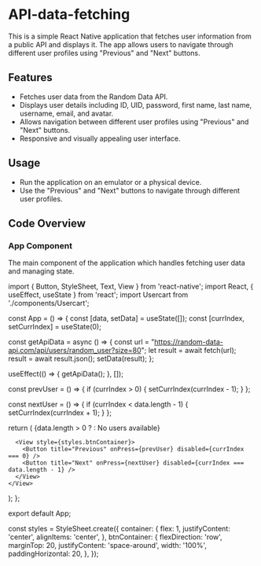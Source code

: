 # API-data-fetching

This is a simple React Native application that fetches user information from a public API and displays it. The app allows users to navigate through different user profiles using "Previous" and "Next" buttons.

## Features

- Fetches user data from the Random Data API.
- Displays user details including ID, UID, password, first name, last name, username, email, and avatar.
- Allows navigation between different user profiles using "Previous" and "Next" buttons.
- Responsive and visually appealing user interface.


## Usage

- Run the application on an emulator or a physical device.
- Use the "Previous" and "Next" buttons to navigate through different user profiles.

## Code Overview

### App Component

The main component of the application which handles fetching user data and managing state.

import { Button, StyleSheet, Text, View } from 'react-native';
import React, { useEffect, useState } from 'react';
import Usercart from './components/Usercart';

const App = () => {
  const [data, setData] = useState([]);
  const [currIndex, setCurrIndex] = useState(0);

  const getApiData = async () => {
    const url = "https://random-data-api.com/api/users/random_user?size=80";
    let result = await fetch(url);
    result = await result.json();
    setData(result);
  };

  useEffect(() => {
    getApiData();
  }, []);

  const prevUser = () => {
    if (currIndex > 0) {
      setCurrIndex(currIndex - 1);
    }
  };

  const nextUser = () => {
    if (currIndex < data.length - 1) {
      setCurrIndex(currIndex + 1);
    }
  };

  return (
    <View style={styles.container}>
      {data.length > 0 ? <Usercart data={data[currIndex]} /> : <Text>No users available</Text>}

      <View style={styles.btnContainer}>
        <Button title="Previous" onPress={prevUser} disabled={currIndex === 0} />
        <Button title="Next" onPress={nextUser} disabled={currIndex === data.length - 1} />
      </View>
    </View>
  );
};

export default App;

const styles = StyleSheet.create({
  container: {
    flex: 1,
    justifyContent: 'center',
    alignItems: 'center',
  },
  btnContainer: {
    flexDirection: 'row',
    marginTop: 20,
    justifyContent: 'space-around',
    width: '100%',
    paddingHorizontal: 20,
  },
});
